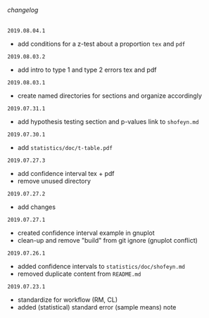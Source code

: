 ###### changelog
`2019.08.04.1`
  - add conditions for a z-test about a proportion `tex` and `pdf`


`2019.08.03.2`
  - add intro to type 1 and type 2 errors tex and pdf


`2019.08.03.1`
  - create named directories for sections and organize accordingly


`2019.07.31.1`
  - add hypothesis testing section and p-values link to `shofeyn.md`


`2019.07.30.1`
  - add `statistics/doc/t-table.pdf`


`2019.07.27.3`
  - add confidence interval tex + pdf
  - remove unused directory


`2019.07.27.2`
  - add changes


`2019.07.27.1`
  - created confidence interval example in gnuplot
  - clean-up and remove "build" from git ignore (gnuplot conflict)


`2019.07.26.1`
  - added confidence intervals to `statistics/doc/shofeyn.md`
  - removed duplicate content from `README.md`


`2019.07.23.1`
  - standardize for workflow (RM, CL)
  - added (statistical) standard error (sample means) note


